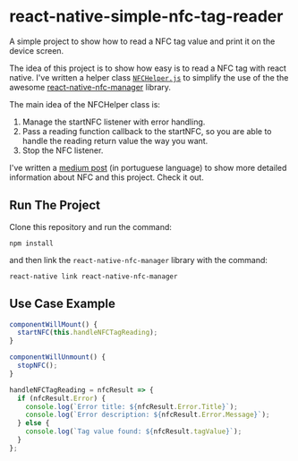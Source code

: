 # react-native-simple-nfc-tag-reader
A simple project to show how to read a NFC tag value and print it on the device screen.

The idea of this project is to show how easy is to read a NFC tag with react native. I've written a helper class [`NFCHelper.js`](https://gist.github.com/eduardo-santos/99cfab9cbf951aca5b3038ad6c8d70c9)
to simplify the use of the the awesome [react-native-nfc-manager](https://github.com/whitedogg13/react-native-nfc-manager) library. 

The main idea of the NFCHelper class is:
1. Manage the startNFC listener with error handling.
2. Pass a reading function callback to the startNFC, so you are able to handle the reading return value the way you want.
3. Stop the NFC listener.

I've written a [medium post](https://medium.com/p/4bb015e8d718/) (in portuguese language) to show more detailed information about NFC and this project. Check it out.

## Run The Project
Clone this repository and run the command:
```shell
npm install
```
and then link the `react-native-nfc-manager` library with the command:
```shell
react-native link react-native-nfc-manager
```

## Use Case Example
```javascript
componentWillMount() {
  startNFC(this.handleNFCTagReading);
}

componentWillUnmount() {
  stopNFC();
}

handleNFCTagReading = nfcResult => {
  if (nfcResult.Error) {
    console.log(`Error title: ${nfcResult.Error.Title}`);
    console.log(`Error description: ${nfcResult.Error.Message}`);
  } else {
    console.log(`Tag value found: ${nfcResult.tagValue}`);
  }
};
```
